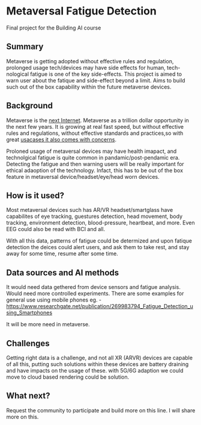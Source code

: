 <!-- This is the markdown template for the final project of the Building AI course, 
created by Reaktor Innovations and University of Helsinki. 
Copy the template, paste it to your GitHub README and edit! -->

# Metaversal Fatigue Detection

Final project for the Building AI course

## Summary

Metaverse is getting adopted without effective rules and regulation, prolonged usage tech/devices may have side effects for human, tech-nological fatigue is one of the key side-effects. This project is aimed to warn user about the fatique and side-effect beyond a limit. Aims to build such out of the box capability within the future metaverse devices.   


## Background
Metaverse is the [next Internet](https://thinkuldeep.com/post/getting-into-the-metaverse-part-1/). Metaverse as a trillion dollar opportunity in the next few years. It is growing at real fast speed, but without effective rules and regulations, without effective standards and practices,so with great [usacases it also comes with concerns](https://thinkuldeep.com/post/getting-into-the-metaverse-part-2/).

Proloned usage of metaversal devices may have health imapact, and technolgical fatigue is quite common in pandamic/post-pendamic era. Detecting the fatigue and then warning users will be really important for ethical adaoption of the technology. Infact, this has to be out of the box feature in metaversal device/headset/eye/head worn devices.


## How is it used?

Most metaversal devices such has AR/VR headset/smartglass have capabilites of eye tracking, guestures detection, head movement, body tracking, environment detection, blood-pressure, heartbeat, and more. Even EEG could also be read with BCI and all. 

With all this data, patterns of fatigue could be determized and upon fatique detection the deices could alert users, and ask them to take rest, and stay away for some time, resume after some time. 


## Data sources and AI methods
It would need data gethered from device sensors and fatigue analysis. Would need more controlled experiments. There are some examples for general use using mobile phones eg. - https://www.researchgate.net/publication/269983794_Fatigue_Detection_using_Smartphones 

It will be more need in metaverse.

## Challenges
Getting right data is a challenge, and not all XR (ARVR) devices are capable of all this, putting such solutions within these devices are battery draining and have impacts on the usage of these. 
with 5G/6G adaption we could move to cloud based rendering could be solution.    


## What next?
Request the community to participate and build more on this line. I will share more on this.

    
